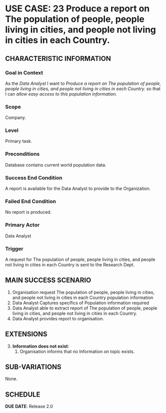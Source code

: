 # USE CASE: 23 Produce a report on The population of people, people living in cities, and people not living in cities in each Country.

## CHARACTERISTIC INFORMATION

### Goal in Context

As the *Data Analyst* I want to *Produce a report on The population of people, people living in cities, and people not living in cities in each Country.* so that I can  *allow easy access to this population information.*

### Scope

Company.

### Level

Primary task.

### Preconditions

Database contains current world population data.

### Success End Condition

A report is available for the Data Analyst to provide to the Organization.

### Failed End Condition

No report is produced.

### Primary Actor

Data Analyst
### Trigger

A request for The population of people, people living in cities, and people not living in cities in each Country is sent to the Research Dept.

## MAIN SUCCESS SCENARIO

1. Organisation request The population of people, people living in cities, and people not living in cities in each Country population information
2. Data Analyst Captures specifics of Population information required
3. Data Analyst able to extract report of The population of people, people living in cities, and people not living in cities in each Country.
4. Data Analyst provides report to organisation.



## EXTENSIONS

3. **Information does not exist**:
    1. Organisation informs that no Information on topic exists.

## SUB-VARIATIONS

None.

## SCHEDULE

**DUE DATE**: Release 2.0